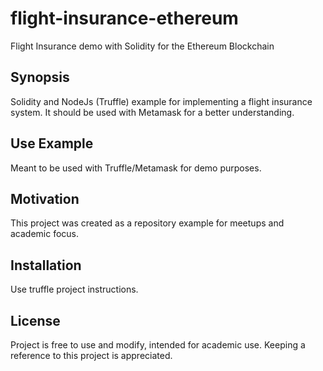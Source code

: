 # flight-insurance-ethereum
Flight Insurance demo with Solidity for the Ethereum Blockchain

## Synopsis

Solidity and NodeJs (Truffle) example for implementing a flight insurance system. It should be used with Metamask for a better understanding.

## Use Example

Meant to be used with Truffle/Metamask for demo purposes.

## Motivation

This project was created as a repository example for meetups and academic focus.

## Installation

Use truffle project instructions.

## License

Project is free to use and modify, intended for academic use. Keeping a reference to this project is appreciated.
